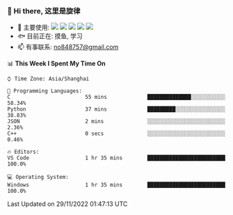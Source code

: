 ### 👋 Hi there, 这里是旋律
- 🔭 主要使用: 
![](https://img.shields.io/badge/-Python-3e74a2?style=flat-square&logo=Python&logoColor=fff)
![](https://img.shields.io/badge/-Java-007396?style=flat-square&logo=OpenJDK&logoColor=fff)
![](https://img.shields.io/badge/-Node.js-339933?style=flat-square&logo=Node.js&logoColor=fff)
![](https://img.shields.io/badge/-PostgreSQL-4169e1?style=flat-square&logo=PostgreSQL&logoColor=fff)
![](https://img.shields.io/badge/-VSCode-007acc?style=flat-square&logo=Visual-Studio-Code&logoColor=fff)
- 🐟 目前正在: 摸鱼, 学习
- 📫 有事联系: no848757@gmail.com

<!--START_SECTION:waka-->
📊 **This Week I Spent My Time On** 

```text
⌚︎ Time Zone: Asia/Shanghai

💬 Programming Languages: 
C                        55 mins             ██████████████░░░░░░░░░░░   58.34% 
Python                   37 mins             █████████░░░░░░░░░░░░░░░░   38.83% 
JSON                     2 mins              ░░░░░░░░░░░░░░░░░░░░░░░░░   2.36% 
C++                      0 secs              ░░░░░░░░░░░░░░░░░░░░░░░░░   0.46%

🔥 Editors: 
VS Code                  1 hr 35 mins        █████████████████████████   100.0%

💻 Operating System: 
Windows                  1 hr 35 mins        █████████████████████████   100.0%

```


 Last Updated on 29/11/2022 01:47:13 UTC
<!--END_SECTION:waka-->
